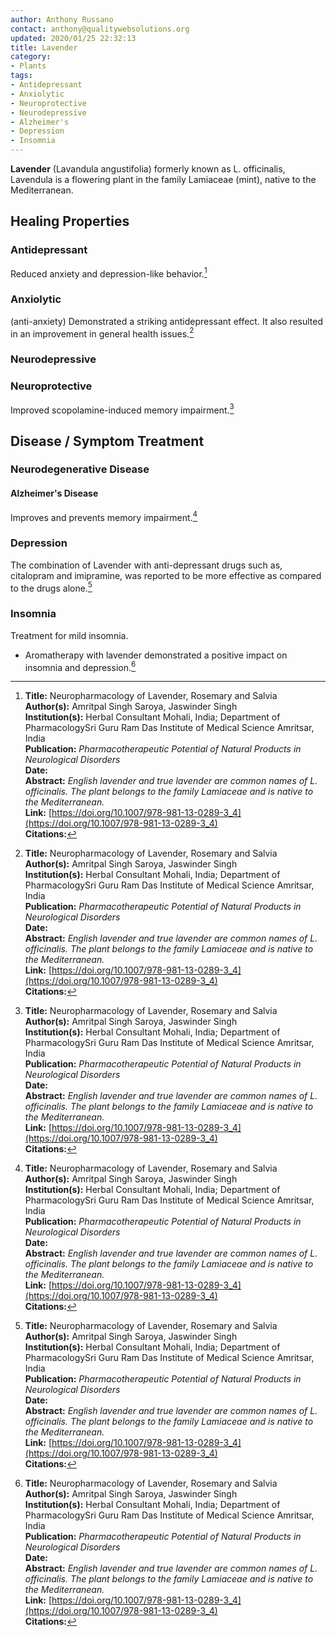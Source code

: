 ```yaml
---
author: Anthony Russano
contact: anthony@qualitywebsolutions.org
updated: 2020/01/25 22:32:13
title: Lavender
category:
- Plants
tags:
- Antidepressant
- Anxiolytic
- Neuroprotective
- Neurodepressive
- Alzheimer's
- Depression
- Insomnia
---
```

**Lavender** (Lavandula angustifolia) formerly known as L. officinalis, Lavendula is a flowering plant in the family Lamiaceae (mint), native to the Mediterranean.

## Healing Properties

### Antidepressant

Reduced anxiety and depression-like behavior.[^1]

### Anxiolytic

(anti-anxiety) Demonstrated a striking antidepressant effect. It also  resulted  in  an  improvement  in  general  health  issues.[^1]

### Neurodepressive

### Neuroprotective

Improved scopolamine-induced memory impairment.[^1]

## Disease / Symptom Treatment

### Neurodegenerative Disease

#### Alzheimer's Disease

Improves and prevents memory impairment.[^1]

### Depression

The combination of Lavender with anti-depressant drugs such as, citalopram and imipramine, was reported to be more effective as compared to the drugs alone.[^1]

### Insomnia

Treatment for mild insomnia.

- Aromatherapy with lavender demonstrated a positive impact on insomnia and depression.[^1]

[^1]: **Title:** Neuropharmacology of Lavender, Rosemary and Salvia<br>**Author(s):** Amritpal Singh Saroya, Jaswinder Singh<br>**Institution(s):** Herbal Consultant Mohali, India; Department of PharmacologySri Guru Ram Das Institute of Medical Science Amritsar, India<br>**Publication:** <i>Pharmacotherapeutic Potential of Natural Products in Neurological Disorders</i><br>**Date:** <br>**Abstract:** <i>English lavender and true lavender are common names of L. officinalis. The plant belongs to the family Lamiaceae and is native to the Mediterranean.</i><br>**Link:** [https://doi.org/10.1007/978-981-13-0289-3_4](https://doi.org/10.1007/978-981-13-0289-3_4)<br>**Citations:**

[^5]: **Study Type:** Animal Study, Commentary, Human Study: In Vitro - In Vivo - In Silico, Human: Case Report, Meta Analysis, Review<br>**Title:** <br>**Author(s):**  <br>**Institution(s):** <br>**Publication:** <i> </i><br>**Date:** <br>**Abstract:** <i> </i><br>**Link:** [Source]()<br>**Citations:**